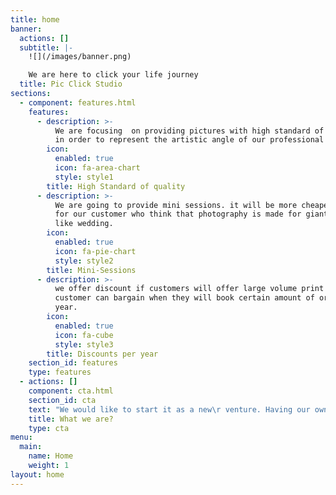 ```yaml
---
title: home
banner:
  actions: []
  subtitle: |-
    ![](/images/banner.png)

    We are here to click your life journey
  title: Pic Click Studio
sections:
  - component: features.html
    features:
      - description: >-
          We are focusing  on providing pictures with high standard of quality
          in order to represent the artistic angle of our professional team.
        icon:
          enabled: true
          icon: fa-area-chart
          style: style1
        title: High Standard of quality
      - description: >-
          We are going to provide mini sessions. it will be more cheaper option
          for our customer who think that photography is made for giant events
          like wedding.
        icon:
          enabled: true
          icon: fa-pie-chart
          style: style2
        title: Mini-Sessions
      - description: >-
          we offer discount if customers will offer large volume print orders.
          customer can bargain when they will book certain amount of order per
          year.
        icon:
          enabled: true
          icon: fa-cube
          style: style3
        title: Discounts per year
    section_id: features
    type: features
  - actions: []
    component: cta.html
    section_id: cta
    text: "We would like to start it as a new\r venture. Having our own business means you get to be our own boss. we love the world of\r professional photography and we have dreams of owning our own photo studio. This could be\r a worthful business for us."
    title: What we are?
    type: cta
menu:
  main:
    name: Home
    weight: 1
layout: home
---
```


